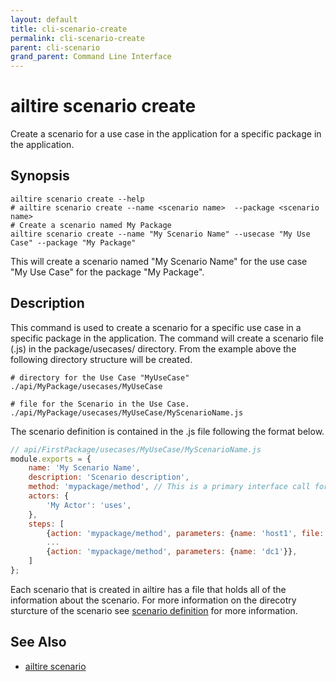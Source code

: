 ```yaml
---
layout: default 
title: cli-scenario-create 
permalink: cli-scenario-create 
parent: cli-scenario 
grand_parent: Command Line Interface
---
```


# ailtire scenario create

Create a scenario for a use case in the application for a specific package in the application.

## Synopsis

```shell
ailtire scenario create --help 
# ailtire scenario create --name <scenario name>  --package <scenario name>
# Create a scenario named My Package
ailtire scenario create --name "My Scenario Name" --usecase "My Use Case" --package "My Package"
```

This will create a scenario named "My Scenario Name" for the use case "My Use Case" for the package "My Package".

## Description

This command is used to create a scenario for a specific use case in a specific package in the application. 
The command will create a scenario file (<scenarioName>.js) in the package/usecases/<UsecaseName> directory.
From the example above the following directory structure will be created. 

```shell
# directory for the Use Case "MyUseCase"
./api/MyPackage/usecases/MyUseCase

# file for the Scenario in the Use Case.
./api/MyPackage/usecases/MyUseCase/MyScenarioName.js

```
The scenario definition is contained in the <scenario name>.js file following the format below.

```javascript
// api/FirstPackage/usecases/MyUseCase/MyScenarioName.js
module.exports = {
    name: 'My Scenario Name',
    description: 'Scenario description',
    method: 'mypackage/method', // This is a primary interface call for the scenario. 
    actors: {
        'My Actor': 'uses',
    },
    steps: [
        {action: 'mypackage/method', parameters: {name: 'host1', file: './templates/device.yaml'}},
        ...
        {action: 'mypackage/method', parameters: {name: 'dc1'}},
    ]
};
```

Each scenario that is created in ailtire has a file that holds all of the information about the scenario.
For more information on the direcotry sturcture of the scenario see [scenario definition](scenario) for more information.

## See Also
* [ailtire scenario](cli-scenario)

